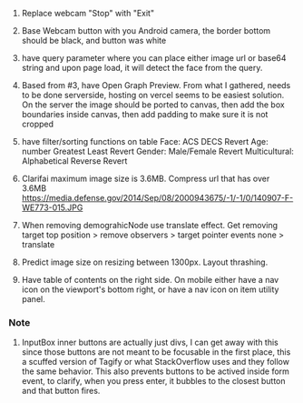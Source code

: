 1. Replace webcam "Stop" with "Exit"
2. Base Webcam button with you Android camera, the border bottom should be black, and button was white
3. have query parameter where you can place either image url or base64 string and upon page load, it will detect the face from the query.
4. Based from #3, have Open Graph Preview. From what I gathered, needs to be done serverside, hosting on vercel seems to be easiest solution. On the server the image should be ported to canvas, then add the box boundaries inside canvas, then add padding to make sure it is not cropped

5. have filter/sorting functions on table
   Face: ACS DECS Revert
   Age: number Greatest Least Revert
   Gender: Male/Female Revert
   Multicultural: Alphabetical Reverse Revert

6. Clarifai maximum image size is 3.6MB. Compress url that has over 3.6MB https://media.defense.gov/2014/Sep/08/2000943675/-1/-1/0/140907-F-WE773-015.JPG
7. When removing demograhicNode use translate effect. Get removing target top position > remove observers > target pointer events none > translate
8. Predict image size on resizing between 1300px. Layout thrashing.
9. Have table of contents on the right side. On mobile either have a nav icon on the viewport's bottom right, or have a nav icon on item utility panel.

### Note

1. InputBox inner buttons are actually just divs, I can get away with this since those buttons are not meant to be focusable in the first place, this a scuffed version of Tagify or what StackOverflow uses and they follow the same behavior. This also prevents buttons to be actived inside form event, to clarify, when you press enter, it bubbles to the closest button and that button fires.
